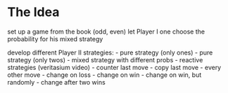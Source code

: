 # The Idea

set up a game from the book (odd, even)
let Player I one choose the probability for his mixed strategy

develop different Player II strategies:
    - pure strategy (only ones)
    - pure strategy (only twos)
    - mixed strategy with different probs
    - reactive strategies (veritasium video)
        - counter last move
        - copy last move
        - every other move
        - change on loss
        - change on win
        - change on win, but randomly
        - change after two wins

